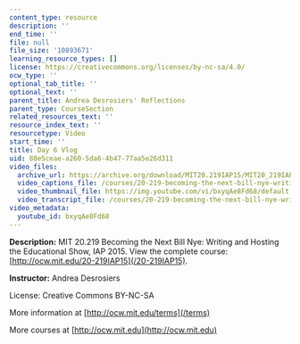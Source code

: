 ```yaml
---
content_type: resource
description: ''
end_time: ''
file: null
file_size: '10893671'
learning_resource_types: []
license: https://creativecommons.org/licenses/by-nc-sa/4.0/
ocw_type: ''
optional_tab_title: ''
optional_text: ''
parent_title: Andrea Desrosiers' Reflections
parent_type: CourseSection
related_resources_text: ''
resource_index_text: ''
resourcetype: Video
start_time: ''
title: Day 6 Vlog
uid: 88e5ceae-a260-5da6-4b47-77aa5e26d311
video_files:
  archive_url: https://archive.org/download/MIT20.219IAP15/MIT20_219IAP15_AD_D06_Reflections_360p.mp4
  video_captions_file: /courses/20-219-becoming-the-next-bill-nye-writing-and-hosting-the-educational-show-january-iap-2015/8e8c71976ad455ba9dd70082f2b1cb33_bxyqAe8Fd68.vtt
  video_thumbnail_file: https://img.youtube.com/vi/bxyqAe8Fd68/default.jpg
  video_transcript_file: /courses/20-219-becoming-the-next-bill-nye-writing-and-hosting-the-educational-show-january-iap-2015/dd8a1343d73e8d0527ea7d726c5599aa_bxyqAe8Fd68.pdf
video_metadata:
  youtube_id: bxyqAe8Fd68
---
```


**Description:** MIT 20.219 Becoming the Next Bill Nye: Writing and Hosting the Educational Show, IAP 2015. View the complete course: [http://ocw.mit.edu/20-219IAP15](/20-219IAP15).

**Instructor:** Andrea Desrosiers

License: Creative Commons BY-NC-SA

More information at [http://ocw.mit.edu/terms](/terms)

More courses at [http://ocw.mit.edu](http://ocw.mit.edu)

